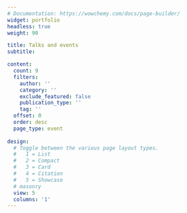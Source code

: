 ```yaml
---
# Documentation: https://wowchemy.com/docs/page-builder/
widget: portfolio
headless: true
weight: 90

title: Talks and events
subtitle:

content:
  count: 9
  filters:
    author: ''
    category: ''
    exclude_featured: false
    publication_type: ''
    tag: ''
  offset: 0
  order: desc
  page_type: event
  
design:
  # Toggle between the various page layout types.
  #   1 = List
  #   2 = Compact
  #   3 = Card
  #   4 = Citation
  #   5 = Showcase  
  # masonry
  view: 5
  columns: '1'
---
```

